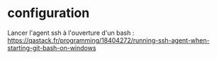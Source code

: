 # configuration

Lancer l'agent ssh à l'ouverture d'un bash : https://qastack.fr/programming/18404272/running-ssh-agent-when-starting-git-bash-on-windows
